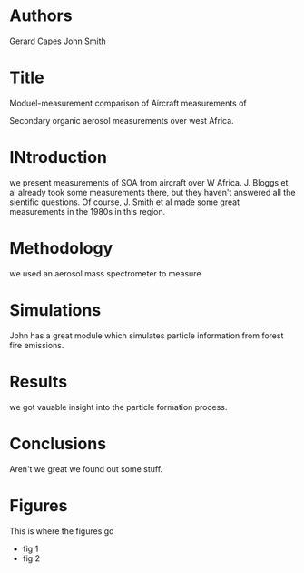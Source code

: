 # Authors
Gerard Capes
John Smith

# Title
Moduel-measurement comparison of 
Aircraft measurements of

Secondary organic aerosol measurements over west Africa.


# INtroduction
we present measurements of SOA from aircraft over W Africa.
J. Bloggs et al already took some measurements there, but they haven't answered all the sientific questions.
Of course, J. Smith et al made some great measurements in the 1980s in this region.

# Methodology
we used an aerosol mass spectrometer to measure

# Simulations
John has a great module which simulates
particle information from forest fire emissions.

# Results
we got vauable insight into the particle 
formation process.

# Conclusions
Aren't we great we found out some stuff.

# Figures
This is where the figures go
- fig 1
- fig 2
